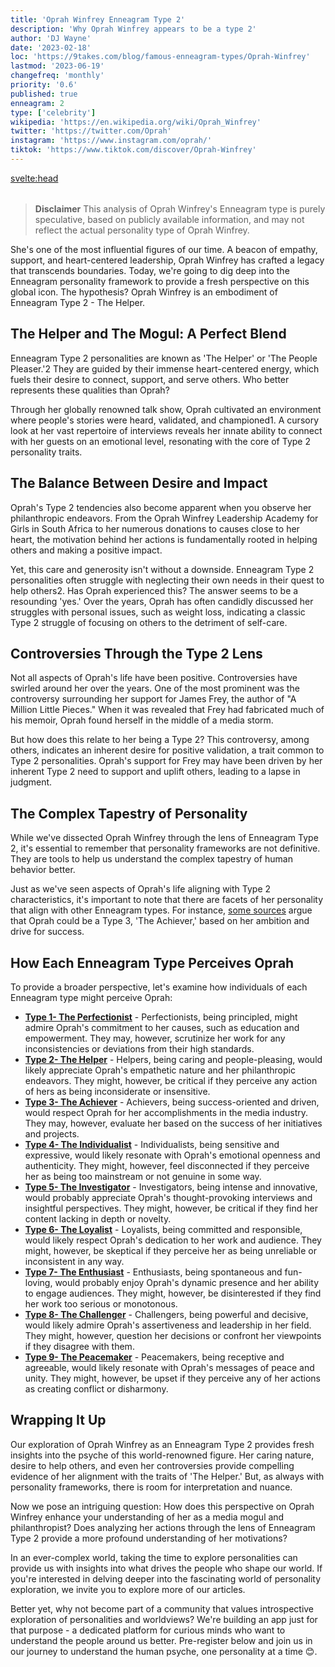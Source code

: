 ```yaml
---
title: 'Oprah Winfrey Enneagram Type 2'
description: 'Why Oprah Winfrey appears to be a type 2'
author: 'DJ Wayne'
date: '2023-02-18'
loc: 'https://9takes.com/blog/famous-enneagram-types/Oprah-Winfrey'
lastmod: '2023-06-19'
changefreq: 'monthly'
priority: '0.6'
published: true
enneagram: 2
type: ['celebrity']
wikipedia: 'https://en.wikipedia.org/wiki/Oprah_Winfrey'
twitter: 'https://twitter.com/Oprah'
instagram: 'https://www.instagram.com/oprah/'
tiktok: 'https://www.tiktok.com/discover/Oprah-Winfrey'
---
```


<svelte:head>

<meta property="og:image" content="https://9takes.com/types/2s/Oprah-Winfrey.webp" />
  <link rel="canonical" href="https://9takes.com/blog/famous-enneagram-types/Oprah-Winfrey">
</svelte:head>
<script>
	import  PopCard  from "../../../lib/components/atoms/PopCard.svelte";
</script>
<div
	style="display: flex;
    justify-content: center;
    margin: 1rem 0;
	"
>
	<PopCard
		image={`/types/2s/${'Oprah-Winfrey'}.webp`}
		showIcon={false}
		displayText="Oprah Winfrey"
		subtext=""
	/>
</div>

> **Disclaimer** This analysis of Oprah Winfrey's Enneagram type is purely speculative, based on publicly available information, and may not reflect the actual personality type of Oprah Winfrey.

<p class="firstLetter">She's one of the most influential figures of our time. A beacon of empathy, support, and heart-centered leadership, Oprah Winfrey has crafted a legacy that transcends boundaries. Today, we're going to dig deep into the Enneagram personality framework to provide a fresh perspective on this global icon. The hypothesis? Oprah Winfrey is an embodiment of Enneagram Type 2 - The Helper.</p>

## The Helper and The Mogul: A Perfect Blend

Enneagram Type 2 personalities are known as 'The Helper' or 'The People Pleaser.'2 They are guided by their immense heart-centered energy, which fuels their desire to connect, support, and serve others. Who better represents these qualities than Oprah?

Through her globally renowned talk show, Oprah cultivated an environment where people's stories were heard, validated, and championed1. A cursory look at her vast repertoire of interviews reveals her innate ability to connect with her guests on an emotional level, resonating with the core of Type 2 personality traits.

## The Balance Between Desire and Impact

Oprah's Type 2 tendencies also become apparent when you observe her philanthropic endeavors. From the Oprah Winfrey Leadership Academy for Girls in South Africa to her numerous donations to causes close to her heart, the motivation behind her actions is fundamentally rooted in helping others and making a positive impact.

Yet, this care and generosity isn't without a downside. Enneagram Type 2 personalities often struggle with neglecting their own needs in their quest to help others2. Has Oprah experienced this? The answer seems to be a resounding 'yes.' Over the years, Oprah has often candidly discussed her struggles with personal issues, such as weight loss, indicating a classic Type 2 struggle of focusing on others to the detriment of self-care.

## Controversies Through the Type 2 Lens

Not all aspects of Oprah's life have been positive. Controversies have swirled around her over the years. One of the most prominent was the controversy surrounding her support for James Frey, the author of "A Million Little Pieces." When it was revealed that Frey had fabricated much of his memoir, Oprah found herself in the middle of a media storm.

But how does this relate to her being a Type 2? This controversy, among others, indicates an inherent desire for positive validation, a trait common to Type 2 personalities. Oprah's support for Frey may have been driven by her inherent Type 2 need to support and uplift others, leading to a lapse in judgment.

## The Complex Tapestry of Personality

While we've dissected Oprah Winfrey through the lens of Enneagram Type 2, it's essential to remember that personality frameworks are not definitive. They are tools to help us understand the complex tapestry of human behavior better.

Just as we've seen aspects of Oprah's life aligning with Type 2 characteristics, it's important to note that there are facets of her personality that align with other Enneagram types. For instance, [some sources](https://www.truity.com/blog/what-are-oprah-winfreys-enneagram-and-myers-briggs-personality-types) argue that Oprah could be a Type 3, 'The Achiever,' based on her ambition and drive for success.

## How Each Enneagram Type Perceives Oprah

To provide a broader perspective, let's examine how individuals of each Enneagram type might perceive Oprah:

- **[Type 1- The Perfectionist](/blog/enneagram/enneagram-type-1)** - Perfectionists, being principled, might admire Oprah's commitment to her causes, such as education and empowerment. They may, however, scrutinize her work for any inconsistencies or deviations from their high standards.
- **[Type 2- The Helper](/blog/enneagram/enneagram-type-2)** - Helpers, being caring and people-pleasing, would likely appreciate Oprah's empathetic nature and her philanthropic endeavors. They might, however, be critical if they perceive any action of hers as being inconsiderate or insensitive.
- **[Type 3- The Achiever](/blog/enneagram/enneagram-type-3)** - Achievers, being success-oriented and driven, would respect Oprah for her accomplishments in the media industry. They may, however, evaluate her based on the success of her initiatives and projects.
- **[Type 4- The Individualist](/blog/enneagram/enneagram-type-4)** - Individualists, being sensitive and expressive, would likely resonate with Oprah's emotional openness and authenticity. They might, however, feel disconnected if they perceive her as being too mainstream or not genuine in some way.
- **[Type 5- The Investigator](/blog/enneagram/enneagram-type-5)** - Investigators, being intense and innovative, would probably appreciate Oprah's thought-provoking interviews and insightful perspectives. They might, however, be critical if they find her content lacking in depth or novelty.
- **[Type 6- The Loyalist](/blog/enneagram/enneagram-type-6)** - Loyalists, being committed and responsible, would likely respect Oprah's dedication to her work and audience. They might, however, be skeptical if they perceive her as being unreliable or inconsistent in any way.
- **[Type 7- The Enthusiast](/blog/enneagram/enneagram-type-7)** - Enthusiasts, being spontaneous and fun-loving, would probably enjoy Oprah's dynamic presence and her ability to engage audiences. They might, however, be disinterested if they find her work too serious or monotonous.
- **[Type 8- The Challenger](/blog/enneagram/enneagram-type-8)** - Challengers, being powerful and decisive, would likely admire Oprah's assertiveness and leadership in her field. They might, however, question her decisions or confront her viewpoints if they disagree with them.
- **[Type 9- The Peacemaker](/blog/enneagram/enneagram-type-9)** - Peacemakers, being receptive and agreeable, would likely resonate with Oprah's messages of peace and unity. They might, however, be upset if they perceive any of her actions as creating conflict or disharmony.

## Wrapping It Up

Our exploration of Oprah Winfrey as an Enneagram Type 2 provides fresh insights into the psyche of this world-renowned figure. Her caring nature, desire to help others, and even her controversies provide compelling evidence of her alignment with the traits of 'The Helper.' But, as always with personality frameworks, there is room for interpretation and nuance.

Now we pose an intriguing question: How does this perspective on Oprah Winfrey enhance your understanding of her as a media mogul and philanthropist? Does analyzing her actions through the lens of Enneagram Type 2 provide a more profound understanding of her motivations?

In an ever-complex world, taking the time to explore personalities can provide us with insights into what drives the people who shape our world. If you're interested in delving deeper into the fascinating world of personality exploration, we invite you to explore more of our articles.

Better yet, why not become part of a community that values introspective exploration of personalities and worldviews? We're building an app just for that purpose - a dedicated platform for curious minds who want to understand the people around us better. Pre-register below and join us in our journey to understand the human psyche, one personality at a time 😊.

<div>
<script type="application/ld+json">
	{
  "@context": "http://schema.org",
  "@graph": [
    {
      "@type": "Article",
      "articleBody": "This article explores the personality traits of Oprah Winfrey from the perspective of the Enneagram Type 2. Known for her generosity, caring nature, and interpersonal skills, Oprah embodies many characteristics of Type 2 personalities. The article discusses various facets of Oprah's life and career that demonstrate her Type 2 characteristics, including her philanthropic efforts, talk show, and resilience in the face of controversy.",
      "author": {
        "@type": "Person",
        "name": "DJ Wayne"
      },
      "dateModified": {
        "@type": "Date",
        "@value": "2023-06-19"
      },
      "datePublished": {
        "@type": "Date",
        "@value": "2023-02-18"
      },
      "description": "This blog post examines the reasons why Oprah Winfrey might be an Enneagram Type 2. It focuses on her personality traits, her motivations, her inner world, controversies she's faced, and how these elements might be related to the core attributes of a Type 2.",
      "headline": "Unraveling Oprah Winfrey: An Insight Into Her Enneagram Type 2 Personality",
      "image": {
        "@type": "ImageObject",
        "height": 800,
        "url": {
          "@id": "https://9takes.com/types/2s/Oprah-Winfrey.webp"
        },
        "width": 1200
      },
      "mainEntityOfPage": {
        "@id": "https://9takes.com/blog/famous-enneagram-types/Oprah-Winfrey",
        "@type": "WebPage"
      },
      "mentions": {
        "@type": "Person",
        "name": "Oprah Winfrey",
        "sameAs": [
          {
            "@id": "https://en.wikipedia.org/wiki/Oprah_Winfrey"
          },
          {
            "@id": "https://twitter.com/Oprah"
          },
          {
            "@id": "https://www.instagram.com/oprah/"
          },
          {
            "@id": "https://www.tiktok.com/discover/Oprah-Winfrey"
          }
        ]
      },
      "publisher": {
        "@type": "Organization",
        "logo": {
          "@type": "ImageObject",
          "height": 60,
          "url": {
            "@id": "https://9takes.com/brand/darkRubix.png"
          },
          "width": 600
        },
        "name": "9takes"
      }
    },
    {
      "@type": "FAQPage",
      "mainEntity": [
        {
          "@type": "Question",
          "acceptedAnswer": {
            "@type": "Answer",
            "text": "Oprah Winfrey exhibits many characteristics associated with Enneagram Type 2 personalities. This includes her generosity, caring nature, interpersonal skills, and people-pleasing tendencies. These characteristics are deeply rooted in her desire to be loved and appreciated by others, which is a core motivation for Type 2 individuals."
          },
          "name": "Why is Oprah Winfrey considered an Enneagram Type 2?"
        },
        {
          "@type": "Question",
          "acceptedAnswer": {
            "@type": "Answer",
            "text": "Oprah's philanthropic efforts, her talk show that often focused on helping others understand their emotions and experiences, and her desire to connect with her audience on a personal level are all indicative of her Type 2 personality. Moreover, her resilience in the face of controversy and her unwavering commitment to her values also reflect the strength and potential growth of Type 2 individuals."
          },
          "name": "What are some examples of Oprah Winfrey's Type 2 characteristics?"
        },
        {
          "@type": "Question",
          "acceptedAnswer": {
            "@type": "Answer",
            "text": "Oprah Winfrey is known for her empathetic, compassionate, and charismatic personality. She is also well-regarded for her entrepreneurial spirit and determination. Despite her success, Oprah remains relatable and grounded, which adds to her appeal and popularity."
          },
          "name": "What is Oprah Winfrey's personality?"
        },
        {
          "@type": "Question",
          "acceptedAnswer": {
            "@type": "Answer",
            "text": "Oprah Winfrey is believed to be an Enneagram type 2, which is often referred to as the Helper. This means she's naturally caring, interpersonal, and interested in people. Her desire to help others and make a difference in the world aligns well with this Enneagram type."
          },
          "name": "What is Oprah Winfrey's Enneagram type?"
        }
      ]
    }
  ]
}
</script>
</div>
